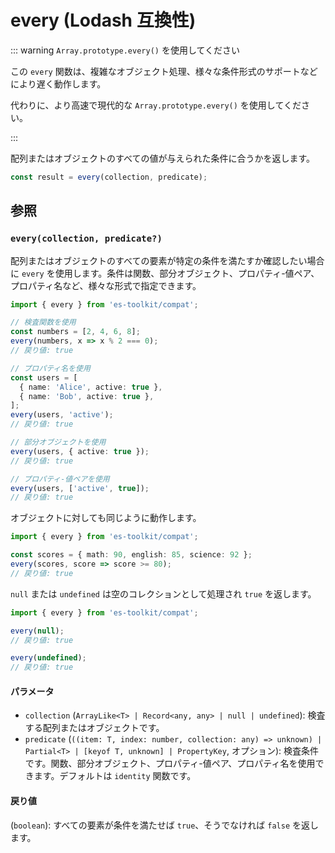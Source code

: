 # every (Lodash 互換性)

::: warning `Array.prototype.every()` を使用してください

この `every` 関数は、複雑なオブジェクト処理、様々な条件形式のサポートなどにより遅く動作します。

代わりに、より高速で現代的な `Array.prototype.every()` を使用してください。

:::

配列またはオブジェクトのすべての値が与えられた条件に合うかを返します。

```typescript
const result = every(collection, predicate);
```

## 参照

### `every(collection, predicate?)`

配列またはオブジェクトのすべての要素が特定の条件を満たすか確認したい場合に `every` を使用します。条件は関数、部分オブジェクト、プロパティ-値ペア、プロパティ名など、様々な形式で指定できます。

```typescript
import { every } from 'es-toolkit/compat';

// 検査関数を使用
const numbers = [2, 4, 6, 8];
every(numbers, x => x % 2 === 0);
// 戻り値: true

// プロパティ名を使用
const users = [
  { name: 'Alice', active: true },
  { name: 'Bob', active: true },
];
every(users, 'active');
// 戻り値: true

// 部分オブジェクトを使用
every(users, { active: true });
// 戻り値: true

// プロパティ-値ペアを使用
every(users, ['active', true]);
// 戻り値: true
```

オブジェクトに対しても同じように動作します。

```typescript
import { every } from 'es-toolkit/compat';

const scores = { math: 90, english: 85, science: 92 };
every(scores, score => score >= 80);
// 戻り値: true
```

`null` または `undefined` は空のコレクションとして処理され `true` を返します。

```typescript
import { every } from 'es-toolkit/compat';

every(null);
// 戻り値: true

every(undefined);
// 戻り値: true
```

#### パラメータ

- `collection` (`ArrayLike<T> | Record<any, any> | null | undefined`): 検査する配列またはオブジェクトです。
- `predicate` (`((item: T, index: number, collection: any) => unknown) | Partial<T> | [keyof T, unknown] | PropertyKey`, オプション): 検査条件です。関数、部分オブジェクト、プロパティ-値ペア、プロパティ名を使用できます。デフォルトは `identity` 関数です。

#### 戻り値

(`boolean`): すべての要素が条件を満たせば `true`、そうでなければ `false` を返します。
